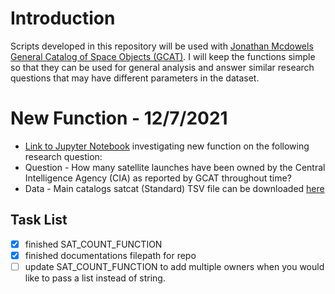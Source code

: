 # Introduction
Scripts developed in this repository will be used with [Jonathan Mcdowels General Catalog of Space Objects (GCAT)](https://planet4589.org/space/gcat/). I will keep the functions simple so that they can be used for general analysis and answer similar research questions that may have different parameters in the dataset.

# New Function - 12/7/2021 
* [Link to Jupyter Notebook](https://github.com/Corey4005/McDowell-GCAT-Scripts-/blob/main/Analysis_1.ipynb) investigating new function on the following research question:
* Question - How many satellite launches have been owned by the Central Intelligence Agency (CIA) as reported by GCAT throughout time? 
* Data - Main catalogs satcat (Standard) TSV file can be downloaded [here](https://planet4589.org/space/gcat/tsv/cat/satcat.tsv)

## Task List
* [x] finished SAT_COUNT_FUNCTION
* [x] finished documentations filepath for repo
* [ ] update SAT_COUNT_FUNCTION to add multiple owners when you would like to pass a list instead of string. 
